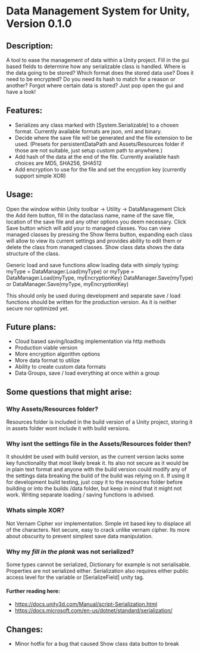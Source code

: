 # Data Management System for Unity, Version 0.1.0

## Description:
A tool to ease the management of data within a Unity project.
Fill in the gui based fields to determine how any serializable class is handled. Where is the data going to be stored? Which format does the stored data use? Does it need to be encrypted? Do you need its hash to match for a reason or another?
Forgot where certain data is stored? Just pop open the gui and have a look!

## Features:
* Serializes any class marked with [System.Serializable] to a chosen format. Currently available formats are json, xml and binary.
* Decide where the save file will be generated and the file extension to be used. (Presets for persistentDataPath and Assets/Resources folder if those are not suitable, just setup custom path to anywhere.)
* Add hash of the data at the end of the file. Currently available hash choices are MD5, SHA256, SHA512
* Add encryption to use for the file and set the encyption key (currently support simple XOR)

## Usage:
Open the window within Unity toolbar -> Utility -> DataManagement
Click the Add item button, fill in the dataclass name, name of the save file, location of the save file and any other options you deem necessary. Click Save button which will add your to managed classes. You can view managed classes by pressing the Show Items button, expanding each class will allow to view its current settings and provides ability to edit them or delete the class from managed classes. Show  class data shows the data structure of the class.

Generic load and save functions allow loading data with simply typing:
myType = DataManager.Load(myType) or myType = DataManager.Load(myType, myEncryptionKey)
DataManager.Save(myType) or DataManager.Save(myType, myEncryptionKey)

This should only be used during development and separate save / load functions should be written for the production version. As it is neither secure nor optimized yet.

## Future plans:
* Cloud based saving/loading implementation via http methods
* Production viable version
* More encryption algorithm options
* More data format to utilize
* Ability to create custom data formats
* Data Groups, save / load everything at once within a group

## Some questions that might arise:
### Why Assets/Resources folder?
Resources folder is included in the build version of a Unity project, storing it in assets folder wont include it with build versions. 

### Why isnt the settings file in the Assets/Resources folder then?
It shouldnt be used with build version, as the current version lacks some key functionality that most likely break it. Its also not secure as it would be in plain text format and anyone with the build version could modify any of the settings data breaking the build of the build was relying on it. If using it for development build testing, just copy it to the resources folder before building or into the builds /data folder, but keep in mind that it might not work. Writing separate loading / saving functions is advised.

### Whats simple XOR?
Not Vernam Cipher xor implementation. Simple int based key to displace all of the characters. Not secure, easy to crack unlike vernam cipher. Its more about obscurity to prevent simplest save data manipulation.

### Why my _fill in the plank_ was not serialized?
Some types cannot be serialized, Dictionary for example is not serialisable. Properties are not serialized either. Serialization also requires either public access level for the variable or [SerializeField] unity tag. 
#### Further reading here: 
* https://docs.unity3d.com/Manual/script-Serialization.html
* https://docs.microsoft.com/en-us/dotnet/standard/serialization/

## Changes:
* Minor hotfix for a bug that caused Show class data button to break
